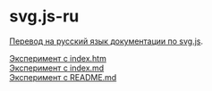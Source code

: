 # svg.js-ru
[Перевод на русский язык документации по svg.js](https://warsan.github.io/svg.js-ru/svg.js-ru.htm).

[Эксперимент с index.htm](https://warsan.github.io/svg.js-ru/docs/index.htm)  
[Эксперимент с index.md](https://warsan.github.io/svg.js-ru/docs/index.md)  
[Эксперимент с README.md](https://warsan.github.io/svg.js-ru/docs/README.md)  
